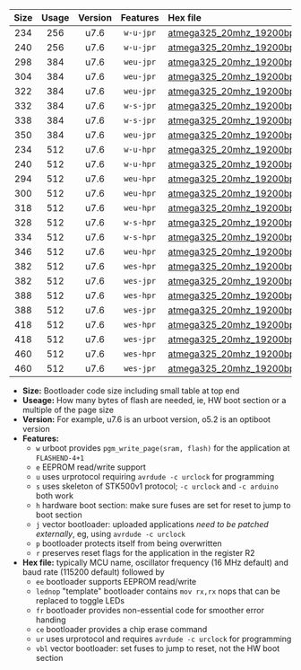 |Size|Usage|Version|Features|Hex file|
|:-:|:-:|:-:|:-:|:--|
|234|256|u7.6|`w-u-jpr`|[atmega325_20mhz_19200bps_ur_vbl.hex](https://raw.githubusercontent.com/stefanrueger/urboot/main//atmega325_20mhz_19200bps_ur_vbl.hex)|
|240|256|u7.6|`w-u-jpr`|[atmega325_20mhz_19200bps_lednop_ur_vbl.hex](https://raw.githubusercontent.com/stefanrueger/urboot/main//atmega325_20mhz_19200bps_lednop_ur_vbl.hex)|
|298|384|u7.6|`weu-jpr`|[atmega325_20mhz_19200bps_ee_ur_vbl.hex](https://raw.githubusercontent.com/stefanrueger/urboot/main//atmega325_20mhz_19200bps_ee_ur_vbl.hex)|
|304|384|u7.6|`weu-jpr`|[atmega325_20mhz_19200bps_ee_lednop_ur_vbl.hex](https://raw.githubusercontent.com/stefanrueger/urboot/main//atmega325_20mhz_19200bps_ee_lednop_ur_vbl.hex)|
|322|384|u7.6|`weu-jpr`|[atmega325_20mhz_19200bps_ee_lednop_fr_ur_vbl.hex](https://raw.githubusercontent.com/stefanrueger/urboot/main//atmega325_20mhz_19200bps_ee_lednop_fr_ur_vbl.hex)|
|332|384|u7.6|`w-s-jpr`|[atmega325_20mhz_19200bps_vbl.hex](https://raw.githubusercontent.com/stefanrueger/urboot/main//atmega325_20mhz_19200bps_vbl.hex)|
|338|384|u7.6|`w-s-jpr`|[atmega325_20mhz_19200bps_lednop_vbl.hex](https://raw.githubusercontent.com/stefanrueger/urboot/main//atmega325_20mhz_19200bps_lednop_vbl.hex)|
|350|384|u7.6|`weu-jpr`|[atmega325_20mhz_19200bps_ee_lednop_fr_ce_ur_vbl.hex](https://raw.githubusercontent.com/stefanrueger/urboot/main//atmega325_20mhz_19200bps_ee_lednop_fr_ce_ur_vbl.hex)|
|234|512|u7.6|`w-u-hpr`|[atmega325_20mhz_19200bps_ur.hex](https://raw.githubusercontent.com/stefanrueger/urboot/main//atmega325_20mhz_19200bps_ur.hex)|
|240|512|u7.6|`w-u-hpr`|[atmega325_20mhz_19200bps_lednop_ur.hex](https://raw.githubusercontent.com/stefanrueger/urboot/main//atmega325_20mhz_19200bps_lednop_ur.hex)|
|294|512|u7.6|`weu-hpr`|[atmega325_20mhz_19200bps_ee_ur.hex](https://raw.githubusercontent.com/stefanrueger/urboot/main//atmega325_20mhz_19200bps_ee_ur.hex)|
|300|512|u7.6|`weu-hpr`|[atmega325_20mhz_19200bps_ee_lednop_ur.hex](https://raw.githubusercontent.com/stefanrueger/urboot/main//atmega325_20mhz_19200bps_ee_lednop_ur.hex)|
|318|512|u7.6|`weu-hpr`|[atmega325_20mhz_19200bps_ee_lednop_fr_ur.hex](https://raw.githubusercontent.com/stefanrueger/urboot/main//atmega325_20mhz_19200bps_ee_lednop_fr_ur.hex)|
|328|512|u7.6|`w-s-hpr`|[atmega325_20mhz_19200bps.hex](https://raw.githubusercontent.com/stefanrueger/urboot/main//atmega325_20mhz_19200bps.hex)|
|334|512|u7.6|`w-s-hpr`|[atmega325_20mhz_19200bps_lednop.hex](https://raw.githubusercontent.com/stefanrueger/urboot/main//atmega325_20mhz_19200bps_lednop.hex)|
|346|512|u7.6|`weu-hpr`|[atmega325_20mhz_19200bps_ee_lednop_fr_ce_ur.hex](https://raw.githubusercontent.com/stefanrueger/urboot/main//atmega325_20mhz_19200bps_ee_lednop_fr_ce_ur.hex)|
|382|512|u7.6|`wes-hpr`|[atmega325_20mhz_19200bps_ee.hex](https://raw.githubusercontent.com/stefanrueger/urboot/main//atmega325_20mhz_19200bps_ee.hex)|
|382|512|u7.6|`wes-jpr`|[atmega325_20mhz_19200bps_ee_vbl.hex](https://raw.githubusercontent.com/stefanrueger/urboot/main//atmega325_20mhz_19200bps_ee_vbl.hex)|
|388|512|u7.6|`wes-hpr`|[atmega325_20mhz_19200bps_ee_lednop.hex](https://raw.githubusercontent.com/stefanrueger/urboot/main//atmega325_20mhz_19200bps_ee_lednop.hex)|
|388|512|u7.6|`wes-jpr`|[atmega325_20mhz_19200bps_ee_lednop_vbl.hex](https://raw.githubusercontent.com/stefanrueger/urboot/main//atmega325_20mhz_19200bps_ee_lednop_vbl.hex)|
|418|512|u7.6|`wes-hpr`|[atmega325_20mhz_19200bps_ee_lednop_fr.hex](https://raw.githubusercontent.com/stefanrueger/urboot/main//atmega325_20mhz_19200bps_ee_lednop_fr.hex)|
|418|512|u7.6|`wes-jpr`|[atmega325_20mhz_19200bps_ee_lednop_fr_vbl.hex](https://raw.githubusercontent.com/stefanrueger/urboot/main//atmega325_20mhz_19200bps_ee_lednop_fr_vbl.hex)|
|460|512|u7.6|`wes-hpr`|[atmega325_20mhz_19200bps_ee_lednop_fr_ce.hex](https://raw.githubusercontent.com/stefanrueger/urboot/main//atmega325_20mhz_19200bps_ee_lednop_fr_ce.hex)|
|460|512|u7.6|`wes-jpr`|[atmega325_20mhz_19200bps_ee_lednop_fr_ce_vbl.hex](https://raw.githubusercontent.com/stefanrueger/urboot/main//atmega325_20mhz_19200bps_ee_lednop_fr_ce_vbl.hex)|

- **Size:** Bootloader code size including small table at top end
- **Useage:** How many bytes of flash are needed, ie, HW boot section or a multiple of the page size
- **Version:** For example, u7.6 is an urboot version, o5.2 is an optiboot version
- **Features:**
  + `w` urboot provides `pgm_write_page(sram, flash)` for the application at `FLASHEND-4+1`
  + `e` EEPROM read/write support
  + `u` uses urprotocol requiring `avrdude -c urclock` for programming
  + `s` uses skeleton of STK500v1 protocol; `-c urclock` and `-c arduino` both work
  + `h` hardware boot section: make sure fuses are set for reset to jump to boot section
  + `j` vector bootloader: uploaded applications *need to be patched externally*, eg, using `avrdude -c urclock`
  + `p` bootloader protects itself from being overwritten
  + `r` preserves reset flags for the application in the register R2
- **Hex file:** typically MCU name, oscillator frequency (16 MHz default) and baud rate (115200 default) followed by
  + `ee` bootloader supports EEPROM read/write
  + `lednop` "template" bootloader contains `mov rx,rx` nops that can be replaced to toggle LEDs
  + `fr` bootloader provides non-essential code for smoother error handing
  + `ce` bootloader provides a chip erase command
  + `ur` uses urprotocol and requires `avrdude -c urclock` for programming
  + `vbl` vector bootloader: set fuses to jump to reset, not the HW boot section

